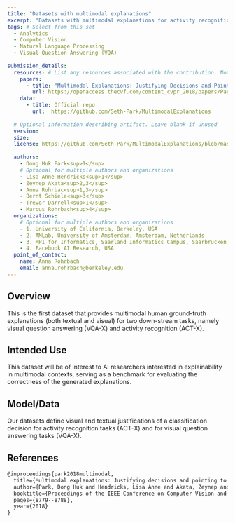 ```yaml
---
title: "Datasets with multimodal explanations"
excerpt: "Datasets with multimodal explanations for activity recognition (ACT-X) and visual question answering (VQA-X)."
tags: # Select from this set
  - Analytics
  - Computer Vision
  - Natural Language Processing
  - Visual Question Answering (VQA)
   
submission_details:
  resources: # List any resources associated with the contribution. Not all sections are required
    papers:
      - title: "Multimodal Explanations: Justifying Decisions and Pointing to the Evidence"
        url: https://openaccess.thecvf.com/content_cvpr_2018/papers/Park_Multimodal_Explanations_Justifying_CVPR_2018_paper.pdf
    data:
      - title: Official repo
        url:  https://github.com/Seth-Park/MultimodalExplanations
   
  # Optional information describing artifact. Leave blank if unused
  version: 
  size: 
  license: https://github.com/Seth-Park/MultimodalExplanations/blob/master/LICENSE
   
  authors:
    - Dong Huk Park<sup>1</sup>
    # Optional for multiple authors and organizations
    - Lisa Anne Hendricks<sup>1</sup>
    - Zeynep Akata<sup>2,3</sup>
    - Anna Rohrbac<sup>1,3</sup>
    - Bernt Schiele<sup>3</sup>
    - Trevor Darrell<sup>1</sup>
    - Marcus Rohrbach<sup>4</sup>
  organizations:
    # Optional for multiple authors and organizations
    - 1. University of California, Berkeley, USA
    - 2. AMLab, University of Amsterdam, Amsterdam, Netherlands
    - 3. MPI for Informatics, Saarland Informatics Campus, Saarbrucken, Germany
    - 4. Facebook AI Research, USA
  point_of_contact:
    name: Anna Rohrbach
    email: anna.rohrbach@berkeley.edu
---
```


     
## Overview
This is the first dataset that provides multimodal human ground-truth explanations (both textual and visual) for two down-stream tasks, namely visual question answering (VQA-X) and activity recognition (ACT-X).

## Intended Use
This dataset will be of interest to AI researchers interested in explainability in multimodal contexts, serving as a benchmark for evaluating the correctness of the generated explanations.
   
## Model/Data
Our datasets define visual and textual justifications of a classification decision for activity recognition tasks (ACT-X) and for visual question answering tasks (VQA-X).
   
## References
```tex
@inproceedings{park2018multimodal,
  title={Multimodal explanations: Justifying decisions and pointing to the evidence},
  author={Park, Dong Huk and Hendricks, Lisa Anne and Akata, Zeynep and Rohrbach, Anna and Schiele, Bernt and Darrell, Trevor and Rohrbach, Marcus},
  booktitle={Proceedings of the IEEE Conference on Computer Vision and Pattern Recognition},
  pages={8779--8788},
  year={2018}
}
```

